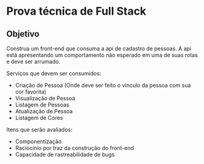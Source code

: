 # Prova técnica de Full Stack

## Objetivo

Construa um front-end que consuma a api de cadastro de pessoas. A api está apresentando um comportamento não esperado em uma de suas rotas e deve ser arrumado.

Serviços que devem ser consumidos:
- Criação de Pessoa (Onde deve ser feito o vinculo da pessoa com sua cor favorita)
- Visualização de Pessoa
- Listagem de Pessoas
- Atualização de Pessoa
- Listagem de Cores

Itens que serão avaliados:
- Componentização
- Raciocínio por traz da construção do front-end
- Capacidade de rastreabilidade de bugs
